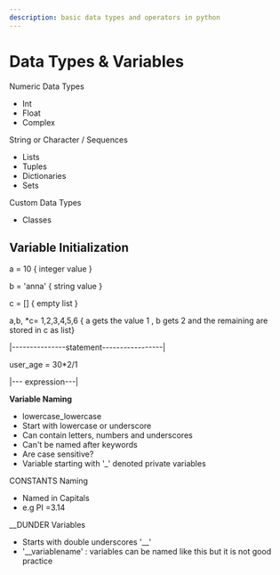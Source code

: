 ```yaml
---
description: basic data types and operators in python
---
```


# Data Types & Variables

Numeric Data Types

* Int
* Float
* Complex

&#x20;

String or Character / Sequences

* Lists
* Tuples
* Dictionaries
* Sets

&#x20;

Custom Data Types

* Classes

## Variable Initialization

a = 10                  { integer value }

b = 'anna'           { string value }

c = \[]                    { empty list }

&#x20;

a,b, \*c= 1,2,3,4,5,6   { a gets the value 1 , b gets 2 and the remaining are stored in c as list}

&#x20;

\|---------------statement-----------------|

&#x20; user\_age  =         30\*2/1

&#x20;                          \|--- expression---|

&#x20;

**Variable  Naming**

* lowercase\_lowercase
* Start with lowercase or underscore
* Can contain letters, numbers and underscores
* Can't be named after keywords
* Are case sensitive?
* Variable starting with  '\_' denoted private variables

&#x20;

CONSTANTS Naming

* Named in Capitals
* e.g  PI =3.14

&#x20;

\_\_DUNDER Variables

* Starts with double underscores '\_\_'
* '\_\_variablename' : variables can be named like this but it is not good practice

